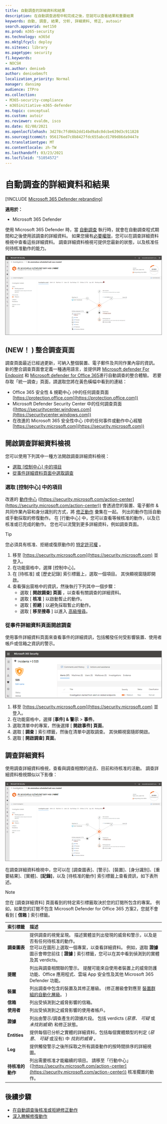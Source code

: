 ```yaml
---
title: 自動調查的詳細資料和結果
description: 在自動調查過程中和完成之後，您就可以查看結果和重要結果
keywords: 自動, 調查, 結果, 分析, 詳細資料, 修正, autoair
search.appverid: met150
ms.prod: m365-security
ms.technology: m365d
ms.mktglfcycl: deploy
ms.sitesec: library
ms.pagetype: security
f1.keywords:
- NOCSH
ms.author: deniseb
author: denisebmsft
localization_priority: Normal
manager: dansimp
audience: ITPro
ms.collection:
- M365-security-compliance
- m365initiative-m365-defender
ms.topic: conceptual
ms.custom: autoir
ms.reviewer: evaldm, isco
ms.date: 02/08/2021
ms.openlocfilehash: 3d278c7fd06b2dd14bd9a8c0dcbe639d3c911828
ms.sourcegitcommit: 956176ed7c8b8427fdc655abcd1709d86da9447e
ms.translationtype: MT
ms.contentlocale: zh-TW
ms.lasthandoff: 03/23/2021
ms.locfileid: "51054572"
---
```

# <a name="details-and-results-of-an-automated-investigation"></a>自動調查的詳細資料和結果

[!INCLUDE [Microsoft 365 Defender rebranding](../includes/microsoft-defender.md)]

**適用於：**
- Microsoft 365 Defender

使用 Microsoft 365 Defender 時，當 [自動調查](m365d-autoir.md) 執行時，就會在自動調查程式期間和之後使用該調查的詳細資料。 如果您擁有[必要權限](m365d-action-center.md#required-permissions-for-action-center-tasks)，您可以在調查詳細資料檢視中查看這些詳細資料。 調查詳細資料檢視可提供您最新的狀態，以及核准任何待核准動作的能力。 

![調查詳細資料](../../media/mtp-air-investdetails.png)

## <a name="new-unified-investigation-page"></a> (NEW！ ) 整合調查頁面

調查頁面最近已經過更新，可納入整個裝置、電子郵件及共同作業內容的資訊。 新的整合調查頁面會定義一種通用語言，並提供跨 [Microsoft defender For Endpoint](/windows/security/threat-protection/microsoft-defender-atp/microsoft-defender-advanced-threat-protection) 和 [Microsoft defender for Office 365](../defender-365-security/defender-for-office-365.md)進行自動調查的整合體驗。 若要存取「統一調查」頁面，請選取您將在黃色橫幅中看到的連結：
- Office 365 安全性 & 規範中心 (中的任何調查頁面 [https://protection.office.com](https://protection.office.com)) 
- Microsoft Defender Security Center 中的任何調查頁面 ([https://securitycenter.windows.com](https://securitycenter.windows.com)) 
- 在改進的 Microsoft 365 安全性中心 (中的任何事件或動作中心經驗 [https://security.microsoft.com](https://security.microsoft.com)) 

## <a name="open-the-investigation-details-view"></a>開啟調查詳細資料檢視

您可以使用下列其中一種方法開啟調查詳細資料檢視：
- [選取 [控制中心] 中的項目](#select-an-item-in-the-action-center)
- [從事件詳細資料頁面中選取調查](#open-an-investigation-from-an-incident-details-page)

### <a name="select-an-item-in-the-action-center"></a>選取 [控制中心] 中的項目

改進的 [動作中心](m365d-action-center.md) ([https://security.microsoft.com/action-center](https://security.microsoft.com/action-center)) 會透過您的裝置、電子郵件 & 共同作業內容和身分識別的方式，將 [修正動作](m365d-remediation-actions.md) 彙集在一起。 列出的動作包括自動或手動採取的修復動作。 在 [行動中心] 中，您可以查看等候核准的動作，以及已核准或已完成的動作。 您也可以流覽到更多詳細資料，例如調查頁面。

> [!TIP]
> 您必須具有核准、拒絕或復原動作的 [特定許可權](m365d-action-center.md#required-permissions-for-action-center-tasks) 。

1. 移至 [https://security.microsoft.com](https://security.microsoft.com) 並登入。 
2. 在功能窗格中，選擇 [控制中心]。 
3. 在 [待核准] 或 [歷史記錄] 索引標籤上，選取一個項目。 其快顯視窗隨即開啟。
4. 查看彈出窗格中的資訊，然後執行下列其中一個步驟：
   - 選取 [ **開啟調查] 頁面** ，以查看有關調查的詳細資料。
   - 選取 [ **核准** ] 以啟動暫止的動作。
   - 選取 [ **拒絕** ] 以避免採取暫止的動作。
   - 選取 [ **移至搜尋** ] 以進入 [高級搜尋](advanced-hunting-overview.md)。

### <a name="open-an-investigation-from-an-incident-details-page"></a>從事件詳細資料頁面開啟調查

使用事件詳細資料頁面來查看事件的詳細資訊，包括觸發任何受影響裝置、使用者帳戶或信箱之資訊的警示。

![事件詳細資料](../../media/mtp-incidentdetails-tabs.png)

1. 移至 [https://security.microsoft.com](https://security.microsoft.com) 並登入。 
2. 在功能窗格中，選擇 [**事件] & 警示**  >  **事件**。 
3. 選取清單中的專案，然後選擇 [ **開啟事件] 頁面**。
4. 選取 [ **調查** ] 索引標籤，然後在清單中選取調查。 其快顯視窗隨即開啟。
5. 選取 [ **開啟調查] 頁面**。 

## <a name="investigation-details"></a>調查詳細資料

使用調查詳細資料檢視，查看與調查相關的過去、目前和待核准的活動。 調查詳細資料檢視類似以下影像：

![調查詳細資料](../../media/mtp-air-investdetails.png)

在調查詳細資料檢視中，您可以在 [調查圖表]、[警示]、[裝置]、[身分識別]、[重要結果]、[實體]、**[記錄]**，以及 [待核准的動作] 索引標籤上查看資訊，如下表所述。

> [!NOTE]
> 您在 [調查詳細資料] 頁面看到的特定索引標籤取決於您的訂閱所包含的專案。 例如，如果您的訂閱不包含 Microsoft Defender for Office 365 方案2，您就不會看到 [ **信箱** ] 索引標籤。

| 索引標籤 | 描述 |
|:--------|:--------|
| **調查圖表**   | 提供調查的視覺呈現。 描述實體並列出發現的威脅和警示，以及是否有任何待核准的動作。<br/>您可以在圖形上選取一個專案，以查看詳細資料。 例如，選取 **證據** 圖示會帶您前往 [ **證據** ] 索引標籤，您可以在其中看到偵測到的實體及其 verdicts。 |
| **提醒**    | 列出與調查相關聯的警示。 提醒可能來自使用者裝置上的威脅防護功能、Office 應用程式、雲端 App 安全性及其他 Microsoft 365 Defender 功能。|
| **裝置** | 列出調查中包含的裝置及其修正層級。  (修正層級會對應至 [裝置群組的自動化層級](m365d-configure-auto-investigation-response.md#review-or-change-the-automation-level-for-device-groups)。 )  |
| **信箱** |列出受偵測到之威脅影響的信箱。  |
| **使用者**  | 列出受偵測到之威脅影響的使用者帳戶。 |
| **證據** | 列出由警示/調查產生的證據片段。 包括 verdicts (*惡意*、 *可疑* 或 *未找到威脅*) 和修正狀態。 |
| **Entities**  | 提供每個已分析之實體的詳細資料，包括每個實體類型的判定 (*惡意*、 *可疑* 或沒有) 中 *找到的威脅* 。|
|**Log**    | 提供觸發警示之後所採取之所有調查動作的按時間排序的詳細視圖。|
| **待核准的動作** | 列出需要核准才能繼續的項目。 請移至「行動中心」 ([https://security.microsoft.com/action-center](https://security.microsoft.com/action-center)) 核准擱置的動作。 |

## <a name="next-steps"></a>後續步驟

- [在自動調查後核准或拒絕修正動作](m365d-autoir-actions.md)
- [深入瞭解修復動作](m365d-remediation-actions.md)
